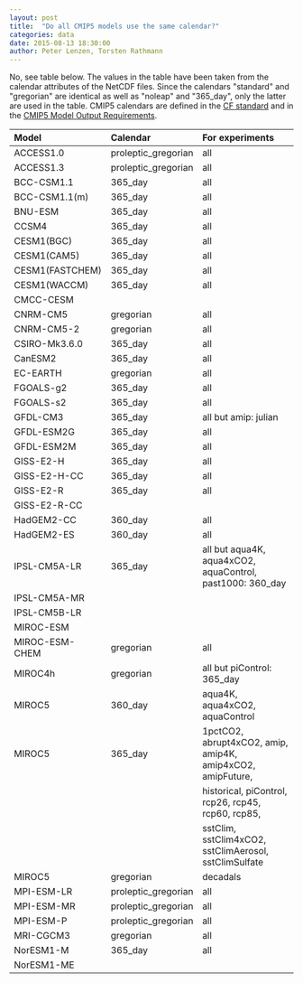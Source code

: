 ```yaml
---
layout: post
title:  "Do all CMIP5 models use the same calendar?"
categories: data
date: 2015-08-13 18:30:00
author: Peter Lenzen, Torsten Rathmann
---
```


No, see table below. The values in the table have been taken from the calendar attributes of the NetCDF files. Since the calendars "standard" and "gregorian" are identical as well as "noleap" and "365_day", only the latter are used in the table. CMIP5 calendars are defined in the [CF standard](http://cfconventions.org/Data/cf-conventions/cf-conventions-1.6/build/cf-conventions.html#calendar) and in the [CMIP5 Model Output Requirements](http://cmip-pcmdi.llnl.gov/cmip5/docs/CMIP5_output_metadata_requirements.pdf).

|Model          |Calendar            |For experiments                                           |
|:--------------|:-------------------|:---------------------------------------------------------|
|ACCESS1.0      |proleptic_gregorian |all                                                       |
|ACCESS1.3      |proleptic_gregorian |all                                                       |
|BCC-CSM1.1     |365_day             |all                                                       |
|BCC-CSM1.1(m)  |365_day             |all                                                       |
|BNU-ESM        |365_day             |all                                                       |
|CCSM4          |365_day             |all                                                       |
|CESM1(BGC)     |365_day             |all                                                       |
|CESM1(CAM5)    |365_day             |all                                                       |
|CESM1(FASTCHEM)|365_day             |all                                                       |
|CESM1(WACCM)   |365_day             |all                                                       |
|CMCC-CESM      |                    |                                                          |
|CNRM-CM5       |gregorian           |all                                                       |
|CNRM-CM5-2     |gregorian           |all                                                       |
|CSIRO-Mk3.6.0  |365_day             |all                                                       |
|CanESM2        |365_day             |all                                                       |
|EC-EARTH       |gregorian           |all                                                       |
|FGOALS-g2      |365_day             |all                                                       |
|FGOALS-s2      |365_day             |all                                                       |
|GFDL-CM3       |365_day             |all but amip: julian                                      |
|GFDL-ESM2G     |365_day             |all                                                       |
|GFDL-ESM2M     |365_day             |all                                                       |
|GISS-E2-H      |365_day             |all                                                       |
|GISS-E2-H-CC   |365_day             |all                                                       |
|GISS-E2-R      |365_day             |all                                                       |
|GISS-E2-R-CC   |                    |                                                          |
|HadGEM2-CC     |360_day             |all                                                       |
|HadGEM2-ES     |360_day             |all                                                       |
|IPSL-CM5A-LR   |365_day             |all but aqua4K, aqua4xCO2, aquaControl, past1000: 360_day |
|IPSL-CM5A-MR   |                    |                                                          |
|IPSL-CM5B-LR   |                    |                                                          |
|MIROC-ESM      |                    |                                                          |
|MIROC-ESM-CHEM |gregorian           |all                                                       |
|MIROC4h        |gregorian           |all but piControl: 365_day                                |
|MIROC5         |360_day             |aqua4K, aqua4xCO2, aquaControl                            |
|MIROC5         |365_day             |1pctCO2, abrupt4xCO2, amip, amip4K, amip4xCO2, amipFuture,|
|               |                    |historical, piControl, rcp26, rcp45, rcp60, rcp85,        |
|               |                    |sstClim, sstClim4xCO2, sstClimAerosol, sstClimSulfate     |
|MIROC5         |gregorian           |decadals                                                  |
|MPI-ESM-LR     |proleptic_gregorian |all                                                       |
|MPI-ESM-MR     |proleptic_gregorian |all                                                       |
|MPI-ESM-P      |proleptic_gregorian |all                                                       |
|MRI-CGCM3      |gregorian           |all                                                       |
|NorESM1-M      |365_day             |all                                                       |
|NorESM1-ME     |                    |                                                          |
